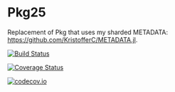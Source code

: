 # Pkg25

Replacement of Pkg that uses my sharded METADATA: https://github.com/KristofferC/METADATA.jl.

[![Build Status](https://travis-ci.org/KristofferC/Pkg25.jl.svg?branch=master)](https://travis-ci.org/KristofferC/Pkg25.jl)

[![Coverage Status](https://coveralls.io/repos/KristofferC/Pkg25.jl/badge.svg?branch=master&service=github)](https://coveralls.io/github/KristofferC/Pkg25.jl?branch=master)

[![codecov.io](http://codecov.io/github/KristofferC/Pkg25.jl/coverage.svg?branch=master)](http://codecov.io/github/KristofferC/Pkg25.jl?branch=master)
